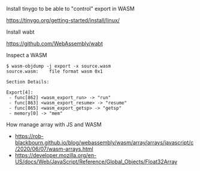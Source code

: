 

Install tinygo to be able to "control" export in WASM

https://tinygo.org/getting-started/install/linux/

Install wabt 

https://github.com/WebAssembly/wabt


Inspect a WASM

```
$ wasm-objdump -j export -x source.wasm
source.wasm:    file format wasm 0x1

Section Details:

Export[4]:
 - func[862] <wasm_export_run> -> "run"
 - func[863] <wasm_export_resume> -> "resume"
 - func[865] <wasm_export_getsp> -> "getsp"
 - memory[0] -> "mem"
```

How manage array with JS and WASM
- https://rob-blackbourn.github.io/blog/webassembly/wasm/array/arrays/javascript/c/2020/06/07/wasm-arrays.html
- https://developer.mozilla.org/en-US/docs/Web/JavaScript/Reference/Global_Objects/Float32Array